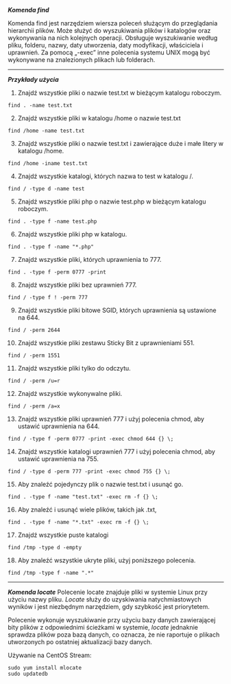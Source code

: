 ***Komenda find***

Komenda find  jest narzędziem wiersza poleceń służącym do przeglądania hierarchii plików. Może służyć do wyszukiwania plików i katalogów oraz wykonywania na nich kolejnych operacji. Obsługuje wyszukiwanie według pliku, folderu, nazwy, daty utworzenia, daty modyfikacji, właściciela i uprawnień. Za pomocą „-exec” inne polecenia systemu UNIX mogą być wykonywane na znalezionych plikach lub folderach.
___
***Przykłady użycia***

1. Znajdź wszystkie pliki o nazwie test.txt w bieżącym katalogu roboczym.
```
find . -name test.txt
```

2. Znajdź wszystkie pliki w katalogu /home o nazwie test.txt
```
find /home -name test.txt
```

3. Znajdź wszystkie pliki o nazwie test.txt i zawierające duże i małe litery w katalogu /home.
```
find /home -iname test.txt
```

4. Znajdź wszystkie katalogi, których nazwa to test w katalogu /.
```
find / -type d -name test
```

5. Znajdź wszystkie pliki php o nazwie test.php w bieżącym katalogu roboczym.
```
find . -type f -name test.php
```

6. Znajdź wszystkie pliki php w katalogu.
```
find . -type f -name "*.php"
```

7. Znajdź wszystkie pliki, których uprawnienia to 777.
```
find . -type f -perm 0777 -print
```

8. Znajdź wszystkie pliki bez uprawnień 777.
```
find / -type f ! -perm 777
```

9. Znajdź wszystkie pliki bitowe SGID, których uprawnienia są ustawione na 644.
```
find / -perm 2644
```

10. Znajdź wszystkie pliki zestawu Sticky Bit z uprawnieniami 551.
```
find / -perm 1551
```

11. Znajdź wszystkie pliki tylko do odczytu.
```
find / -perm /u=r
```

12. Znajdź wszystkie wykonywalne pliki.
```
find / -perm /a=x
```

13. Znajdź wszystkie pliki uprawnień 777 i użyj polecenia chmod, aby ustawić uprawnienia na 644.
```
find / -type f -perm 0777 -print -exec chmod 644 {} \;
```

14. Znajdź wszystkie katalogi uprawnień 777 i użyj polecenia chmod, aby ustawić uprawnienia na 755.
```
find / -type d -perm 777 -print -exec chmod 755 {} \;
```

15. Aby znaleźć pojedynczy plik o nazwie test.txt i usunąć go.
```
find . -type f -name "test.txt" -exec rm -f {} \;
```

16. Aby znaleźć i usunąć wiele plików, takich jak .txt,
```
find . -type f -name "*.txt" -exec rm -f {} \;
```

17. Znajdź wszystkie puste katalogi
```
find /tmp -type d -empty
```

18. Aby znaleźć wszystkie ukryte pliki, użyj poniższego polecenia.
```
find /tmp -type f -name ".*"
```
___
***Komenda locate***
Polecenie locate znajduje pliki w systemie Linux przy użyciu nazwy pliku. *Locate* służy do uzyskiwania natychmiastowych wyników i jest niezbędnym narzędziem, gdy szybkość jest priorytetem.

Polecenie wykonuje wyszukiwanie przy użyciu bazy danych zawierającej bity plików z odpowiednimi ścieżkami w systemie, *locate* jednaknie sprawdza plików poza bazą danych, co oznacza, że nie raportuje o plikach utworzonych po ostatniej aktualizacji bazy danych.

Używanie na CentOS Stream:
```
sudo yum install mlocate 
sudo updatedb
```

